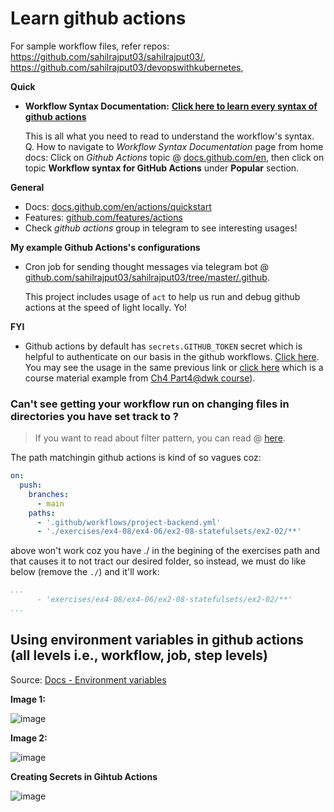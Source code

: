 # Learn github actions

For sample workflow files, refer repos: https://github.com/sahilrajput03/sahilrajput03/, https://github.com/sahilrajput03/devopswithkubernetes, 

**Quick**

- **Workflow Syntax Documentation:** **[Click here to learn every syntax of github actions](https://docs.github.com/en/actions/using-workflows/workflow-syntax-for-github-actions)**

  This is all what you need to read to understand the workflow's syntax. Q. How to navigate to *Workflow Syntax Documentation* page from home docs: Click on *Github Actions* topic @ [docs.github.com/en](https://docs.github.com/en), then click on topic **Workflow syntax for GitHub Actions** under **Popular** section.

**General**

- Docs: [docs.github.com/en/actions/quickstart](https://docs.github.com/en/actions/quickstart)
- Features: [github.com/features/actions](https://github.com/features/actions)
- Check *github actions* group in telegram to see interesting usages!

**My example Github Actions's configurations**

- Cron job for sending thought messages via telegram bot @ [github.com/sahilrajput03/sahilrajput03/tree/master/.github](https://github.com/sahilrajput03/sahilrajput03/tree/master/.github).

  This project includes usage of `act` to help us run and debug github actions at the speed of light locally. Yo!

**FYI**

- Github actions by default has `secrets.GITHUB_TOKEN` secret which is helpful to authenticate on our basis in the github workflows. [Click here](https://docs.github.com/en/github-ae@latest/actions/security-guides/automatic-token-authentication). You may see the usage in the same previous link or [click here](https://github.com/kubernetes-hy/material-example/blob/master/.github/workflows/gitops-app.yml) which is a course material example from [Ch4 Part4@dwk course](https://devopswithkubernetes.com/part-4/3-gitops)).


### Can't see getting your workflow run on changing files in directories you have set track to ?

> If you want to read about filter pattern, you can read @ [here](https://docs.github.com/en/actions/using-workflows/workflow-syntax-for-github-actions#filter-pattern-cheat-sheet).

The path matchingin github actions is kind of so vagues coz:

```yaml
on:
  push:
    branches:
      - main
    paths:
      - '.github/workflows/project-backend.yml'
      - './exercises/ex4-08/ex4-06/ex2-08-statefulsets/ex2-02/**'
```

above won't work coz you have ./ in the begining of the exercises path and that causes it to not tract our desired folder, so instead, we must do like below (remove the `./`) and it'll work:

```yaml
...
      - 'exercises/ex4-08/ex4-06/ex2-08-statefulsets/ex2-02/**'
...
```
## Using environment variables in github actions (all levels i.e., workflow, job, step levels)

Source: [Docs - Environment variables](https://docs.github.com/en/actions/learn-github-actions/environment-variables)

**Image 1:**

![image](https://user-images.githubusercontent.com/31458531/165925993-a5a47559-a531-4ab8-87b3-a1a61ac4ccb0.png)

**Image 2:**

![image](https://user-images.githubusercontent.com/31458531/165926775-3ff09976-e1b4-4dbd-a80f-6881aa963e2b.png)


**Creating Secrets in Gihtub Actions**

![image](https://user-images.githubusercontent.com/31458531/169219758-e0808ce0-b582-443b-abc3-3e6d0ad6f2b6.png)
